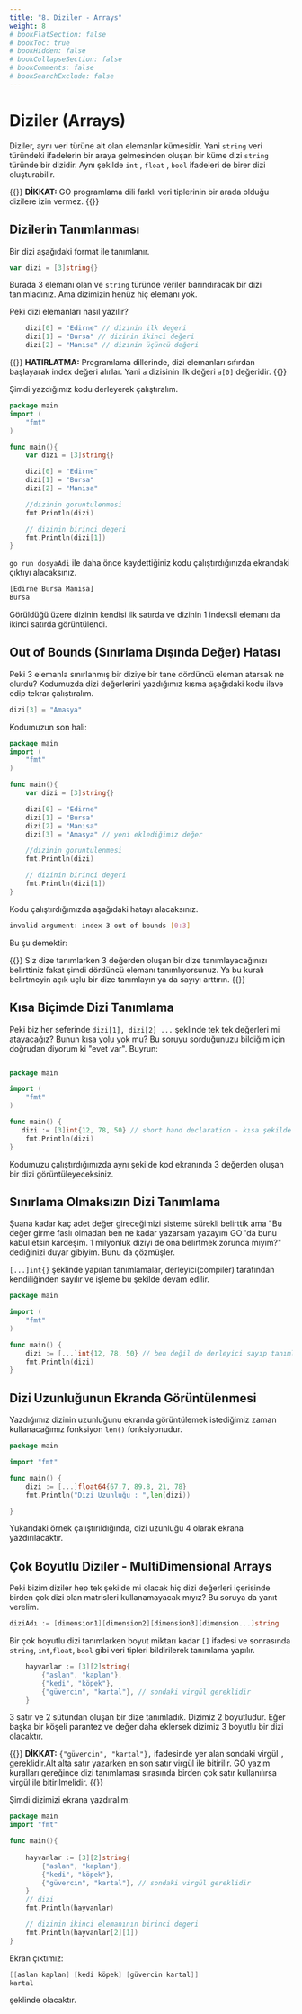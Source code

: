 ```yaml
---
title: "8. Diziler - Arrays"
weight: 8
# bookFlatSection: false
# bookToc: true
# bookHidden: false
# bookCollapseSection: false
# bookComments: false
# bookSearchExclude: false
---
```


# Diziler (Arrays)

Diziler, aynı veri türüne ait olan elemanlar kümesidir.  Yani `string` veri türündeki ifadelerin bir araya gelmesinden oluşan bir küme dizi `string` türünde bir dizidir. Aynı şekilde `int` , `float` , `bool` ifadeleri de birer dizi oluşturabilir.

{{<hint warning>}}
**DİKKAT:** GO programlama dili farklı veri tiplerinin bir arada olduğu dizilere izin vermez.
{{</hint>}}

## Dizilerin Tanımlanması

Bir dizi aşağıdaki format ile tanımlanır.

```go
var dizi = [3]string{}
```

Burada 3 elemanı olan ve `string` türünde veriler barındıracak bir dizi tanımladınız. Ama dizimizin henüz hiç elemanı yok.

Peki dizi elemanları nasıl yazılır?

```go
    dizi[0] = "Edirne" // dizinin ilk degeri
    dizi[1] = "Bursa" // dizinin ikinci değeri
    dizi[2] = "Manisa" // dizinin üçüncü değeri
```

{{<hint info>}}
**HATIRLATMA:**
Programlama dillerinde, dizi elemanları sıfırdan başlayarak index değeri alırlar. Yani `a` dizisinin ilk değeri `a[0]` değeridir.
{{</hint>}}


Şimdi yazdığımız kodu derleyerek çalıştıralım. 

```go
package main 
import (
    "fmt"
)

func main(){
    var dizi = [3]string{}

    dizi[0] = "Edirne"
    dizi[1] = "Bursa"
    dizi[2] = "Manisa"

    //dizinin goruntulenmesi
    fmt.Println(dizi)

    // dizinin birinci degeri 
    fmt.Println(dizi[1])
}
```

`go run dosyaAdi` ile daha önce kaydettiğiniz kodu çalıştırdığınızda ekrandaki çıktıyı alacaksınız. 

```bash
[Edirne Bursa Manisa]
Bursa
```

Görüldüğü üzere dizinin kendisi ilk satırda ve dizinin 1 indeksli elemanı da ikinci satırda görüntülendi.

## Out of Bounds (Sınırlama Dışında Değer) Hatası 

Peki 3 elemanla sınırlanmış bir diziye bir tane dördüncü eleman atarsak ne olurdu? Kodumuzda dizi değerlerini yazdığımız kısma aşağıdaki kodu ilave edip tekrar çalıştıralım.

```go
dizi[3] = "Amasya"
```

Kodumuzun son hali:

```go
package main 
import (
    "fmt"
)

func main(){
    var dizi = [3]string{}

    dizi[0] = "Edirne"
    dizi[1] = "Bursa"
    dizi[2] = "Manisa"
    dizi[3] = "Amasya" // yeni eklediğimiz değer 

    //dizinin goruntulenmesi
    fmt.Println(dizi)

    // dizinin birinci degeri 
    fmt.Println(dizi[1])
}
```

Kodu çalıştırdığımızda aşağıdaki hatayı alacaksınız. 

```bash
invalid argument: index 3 out of bounds [0:3]
```

Bu şu demektir:

{{<hint danger>}}
Siz dize tanımlarken 3 değerden oluşan bir dize tanımlayacağınızı belirttiniz fakat şimdi dördüncü elemanı tanımlıyorsunuz. Ya bu kuralı belirtmeyin açık uçlu bir dize tanımlayın ya da sayıyı arttırın.
{{</hint>}}


## Kısa Biçimde Dizi Tanımlama


Peki biz her seferinde `dizi[1], dizi[2] ...` şeklinde tek tek değerleri mi atayacağız? Bunun kısa yolu yok mu? Bu soruyu sorduğunuzu bildiğim için doğrudan diyorum ki "evet var". 
Buyrun:

```go

package main 

import (  
    "fmt"
)

func main() {  
   dizi := [3]int{12, 78, 50} // short hand declaration - kısa şekilde tanımlama
    fmt.Println(dizi)
}


```

Kodumuzu çalıştırdığımızda aynı şekilde kod ekranında 3 değerden oluşan bir dizi görüntüleyeceksiniz.

## Sınırlama Olmaksızın Dizi Tanımlama 

Şuana kadar kaç adet değer gireceğimizi sisteme sürekli belirttik ama "Bu değer girme faslı olmadan ben ne kadar yazarsam yazayım GO 'da bunu kabul etsin kardeşim. 1 milyonluk diziyi de ona belirtmek zorunda mıyım?" dediğinizi duyar gibiyim. Bunu da çözmüşler.

`[...]int{}` şeklinde yapılan tanımlamalar, derleyici(compiler) tarafından kendiliğinden sayılır ve işleme bu şekilde devam edilir.

```go
package main

import (  
    "fmt"
)

func main() {  
    dizi := [...]int{12, 78, 50} // ben değil de derleyici sayıp tanımlasın beni yormasın
    fmt.Println(dizi)
}

```


## Dizi Uzunluğunun Ekranda Görüntülenmesi 

Yazdığımız dizinin uzunluğunu ekranda görüntülemek istediğimiz zaman kullanacağımız fonksiyon `len()` fonksiyonudur.

```go
package main

import "fmt"

func main() {  
    dizi := [...]float64{67.7, 89.8, 21, 78}
    fmt.Println("Dizi Uzunluğu : ",len(dizi))

}
```

Yukarıdaki örnek çalıştırıldığında, dizi uzunluğu 4 olarak ekrana yazdırılacaktır.


## Çok Boyutlu Diziler - MultiDimensional Arrays 

Peki bizim diziler hep tek şekilde mi olacak hiç dizi değerleri içerisinde birden çok dizi olan matrisleri kullanamayacak mıyız? Bu soruya da yanıt verelim.



```go
diziAdı := [dimension1][dimension2][dimension3][dimension...]string
```

Bir çok boyutlu dizi tanımlarken boyut miktarı kadar `[]` ifadesi ve sonrasında `string`, `int`,`float`, `bool` gibi veri tipleri bildirilerek tanımlama yapılır.

```go
	hayvanlar := [3][2]string{
		{"aslan", "kaplan"},
		{"kedi", "köpek"},
		{"güvercin", "kartal"}, // sondaki virgül gereklidir 
	}
```

3 satır ve 2 sütundan oluşan bir dize tanımladık. Dizimiz 2 boyutludur. Eğer başka bir köşeli parantez ve değer daha eklersek dizimiz  3 boyutlu bir dizi olacaktır.

{{<hint danger>}}
**DİKKAT:**
`{"güvercin", "kartal"},` ifadesinde yer alan sondaki virgül `,`  gereklidir.Alt alta satır yazarken en son satır virgül ile bitirilir. GO yazım kuralları gereğince dizi tanımlaması sırasında birden çok satır kullanılırsa virgül ile bitirilmelidir.
{{</hint>}}


Şimdi dizimizi ekrana yazdıralım:

```go
package main 
import "fmt" 

func main(){ 
    
    hayvanlar := [3][2]string{
		{"aslan", "kaplan"},
		{"kedi", "köpek"},
		{"güvercin", "kartal"}, // sondaki virgül gereklidir 
	}
    // dizi 
    fmt.Println(hayvanlar)

    // dizinin ikinci elemanının birinci degeri
    fmt.Println(hayvanlar[2][1])
}
```

Ekran çıktımız: 

```go
[[aslan kaplan] [kedi köpek] [güvercin kartal]]
kartal
```

şeklinde olacaktır.
